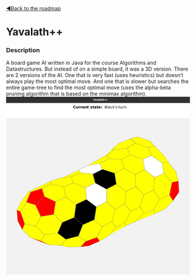 [◀️Back to the roadmap](../roadmap.md#2020)
# Yavalath++
### Description
A board game AI written in Java for the course Algorithms and Datastructures. But instead of on a simple board, it was a 3D version. There are 2 versions of the AI. One that is very fast (uses heuristics) but doesn’t always play the most optimal move. And one that is slower but searches the entire game-tree to find the most optimal move (uses the alpha-beta pruning algorithm that is based on the minimax algorithm).\
![yavalath_fig_game](yavalath_fig_game.png)
